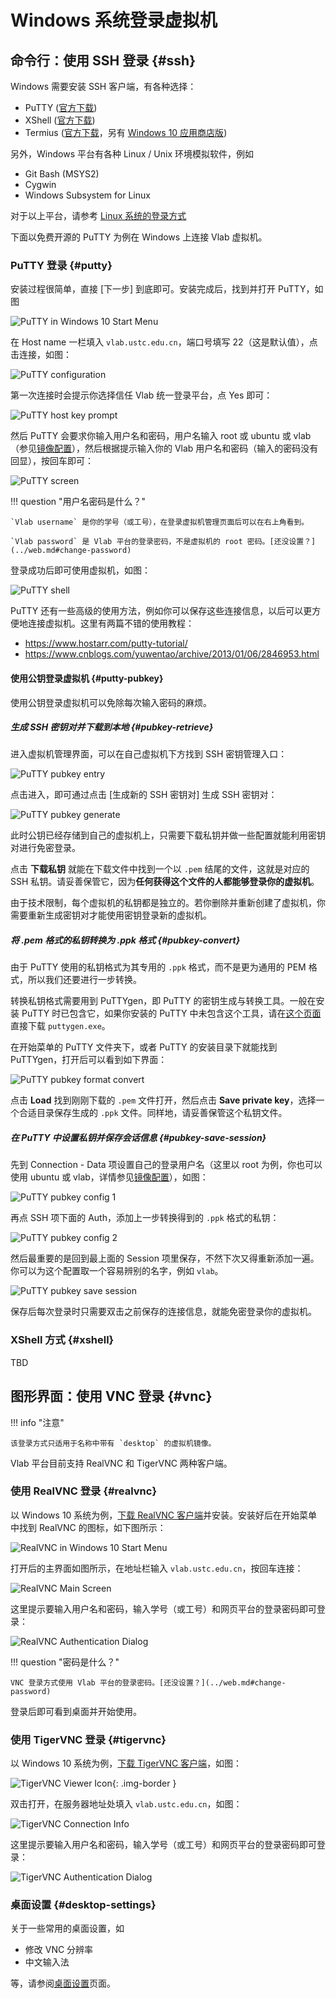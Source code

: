 # Windows 系统登录虚拟机

## 命令行：使用 SSH 登录 {#ssh}

Windows 需要安装 SSH 客户端，有各种选择：

- PuTTY ([官方下载](https://www.chiark.greenend.org.uk/~sgtatham/putty/latest.html))
- XShell ([官方下载](https://www.netsarang.com/zh/free-for-home-school/))
- Termius ([官方下载](https://termius.com/windows)，另有 [Windows 10 应用商店版](https://www.microsoft.com/store/productId/9NK1GDVPX09V))

另外，Windows 平台有各种 Linux / Unix 环境模拟软件，例如

- Git Bash (MSYS2)
- Cygwin
- Windows Subsystem for Linux

对于以上平台，请参考 [Linux 系统的登录方式](linux.md)

下面以免费开源的 PuTTY 为例在 Windows 上连接 Vlab 虚拟机。

### PuTTY 登录 {#putty}

安装过程很简单，直接 \[下一步\] 到底即可。安装完成后，找到并打开 PuTTY，如图

![PuTTY in Windows 10 Start Menu](../images/putty-win10-tile.png)

在 Host name 一栏填入 `vlab.ustc.edu.cn`，端口号填写 22（这是默认值），点击连接，如图：

![PuTTY configuration](../images/putty-config.png)

第一次连接时会提示你选择信任 Vlab 统一登录平台，点 Yes 即可：

![PuTTY host key prompt](../images/putty-host-key.png)

然后 PuTTY 会要求你输入用户名和密码，用户名输入 root 或 ubuntu 或 vlab（参见[镜像配置](../advanced/images.md#image-content)），然后根据提示输入你的 Vlab 用户名和密码（输入的密码没有回显），按回车即可：

![PuTTY screen](../images/putty-login.png)

!!! question "用户名密码是什么？"

    `Vlab username` 是你的学号（或工号），在登录虚拟机管理页面后可以在右上角看到。

    `Vlab password` 是 Vlab 平台的登录密码，不是虚拟机的 root 密码。[还没设置？](../web.md#change-password)

登录成功后即可使用虚拟机，如图：

![PuTTY shell](../images/putty-login-success.png)

PuTTY 还有一些高级的使用方法，例如你可以保存这些连接信息，以后可以更方便地连接虚拟机。这里有两篇不错的使用教程：

- <https://www.hostarr.com/putty-tutorial/>
- <https://www.cnblogs.com/yuwentao/archive/2013/01/06/2846953.html>

#### 使用公钥登录虚拟机 {#putty-pubkey}

使用公钥登录虚拟机可以免除每次输入密码的麻烦。

##### 生成 SSH 密钥对并下载到本地 {#pubkey-retrieve}

进入虚拟机管理界面，可以在自己虚拟机下方找到 SSH 密钥管理入口：

![PuTTY pubkey entry](../images/putty-pubkey-entrypoint.png)

点击进入，即可通过点击 \[生成新的 SSH 密钥对\] 生成 SSH 密钥对：

![PuTTY pubkey generate](../images/putty-pubkey-generate.png)

此时公钥已经存储到自己的虚拟机上，只需要下载私钥并做一些配置就能利用密钥对进行免密登录。

点击 **下载私钥** 就能在下载文件中找到一个以 `.pem` 结尾的文件，这就是对应的 SSH 私钥。请妥善保管它，因为**任何获得这个文件的人都能够登录你的虚拟机**。

由于技术限制，每个虚拟机的私钥都是独立的。若你删除并重新创建了虚拟机，你需要重新生成密钥对才能使用密钥登录新的虚拟机。

##### 将 .pem 格式的私钥转换为 .ppk 格式 {#pubkey-convert}

由于 PuTTY 使用的私钥格式为其专用的 `.ppk` 格式，而不是更为通用的 PEM 格式，所以我们还要进行一步转换。

转换私钥格式需要用到 PuTTYgen，即 PuTTY 的密钥生成与转换工具。一般在安装 PuTTY 时已包含它，如果你安装的 PuTTY 中未包含这个工具，请在[这个页面](https://www.chiark.greenend.org.uk/~sgtatham/putty/latest.html)直接下载 `puttygen.exe`。

在开始菜单的 PuTTY 文件夹下，或者 PuTTY 的安装目录下就能找到 PuTTYgen，打开后可以看到如下界面：

![PuTTY pubkey format convert](../images/putty-pubkey-format-convert.png)

点击 **Load** 找到刚刚下载的 `.pem` 文件打开，然后点击 **Save private key**，选择一个合适目录保存生成的 `.ppk` 文件。同样地，请妥善保管这个私钥文件。

##### 在 PuTTY 中设置私钥并保存会话信息 {#pubkey-save-session}

先到 Connection - Data 项设置自己的登录用户名（这里以 root 为例，你也可以使用 ubuntu 或 vlab，详情参见[镜像配置](../advanced/images.md#image-content)），如图：

![PuTTY pubkey config 1](../images/putty-pubkey-config1.png)

再点 SSH 项下面的 Auth，添加上一步转换得到的 `.ppk` 格式的私钥：

![PuTTY pubkey config 2](../images/putty-pubkey-config2.png)

然后最重要的是回到最上面的 Session 项里保存，不然下次又得重新添加一遍。你可以为这个配置取一个容易辨别的名字，例如 `vlab`。

![PuTTY pubkey save session](../images/putty-pubkey-savesession.png)

保存后每次登录时只需要双击之前保存的连接信息，就能免密登录你的虚拟机。

### XShell 方式 {#xshell}

TBD

<!--
Content:

- Where to download (hint: [下载页面](../downloads.md) )
- Follow the styles of the PuTTY section to complete this part

Similar to that of the PuTTY part, a section (start with H4) for pubkey login would be good.
-->

## 图形界面：使用 VNC 登录 {#vnc}

!!! info "注意"

    该登录方式只适用于名称中带有 `desktop` 的虚拟机镜像。

Vlab 平台目前支持 RealVNC 和 TigerVNC 两种客户端。

### 使用 RealVNC 登录 {#realvnc}

以 Windows 10 系统为例，[下载 RealVNC 客户端](https://www.realvnc.com/en/connect/download/viewer/windows/)并安装。安装好后在开始菜单中找到 RealVNC 的图标，如下图所示：

![RealVNC in Windows 10 Start Menu](../images/realvnc-win10-tile.png)

打开后的主界面如图所示，在地址栏输入 `vlab.ustc.edu.cn`，按回车连接：

![RealVNC Main Screen](../images/realvnc-main-screen-win10.png)

这里提示要输入用户名和密码，输入学号（或工号）和网页平台的登录密码即可登录：

![RealVNC Authentication Dialog](../images/realvnc-auth-screen-win10.png)

!!! question "密码是什么？"

    VNC 登录方式使用 Vlab 平台的登录密码。[还没设置？](../web.md#change-password)

登录后即可看到桌面并开始使用。

### 使用 TigerVNC 登录 {#tigervnc}

以 Windows 10 系统为例，[下载 TigerVNC 客户端](https://vlab.ustc.edu.cn/downloads/vncviewer64-1.10.1.exe)，如图：

![TigerVNC Viewer Icon](../images/tigervnc-win-icon.png){: .img-border }

双击打开，在服务器地址处填入 `vlab.ustc.edu.cn`，如图：

![TigerVNC Connection Info](../images/tigervnc-connection-win10.png)

这里提示要输入用户名和密码，输入学号（或工号）和网页平台的登录密码即可登录：

![TigerVNC Authentication Dialog](../images/tigervnc-authentication-win10.png)

### 桌面设置 {#desktop-settings}

关于一些常用的桌面设置，如

- 修改 VNC 分辨率
- 中文输入法

等，请参阅[桌面设置](../desktop-settings.md)页面。
